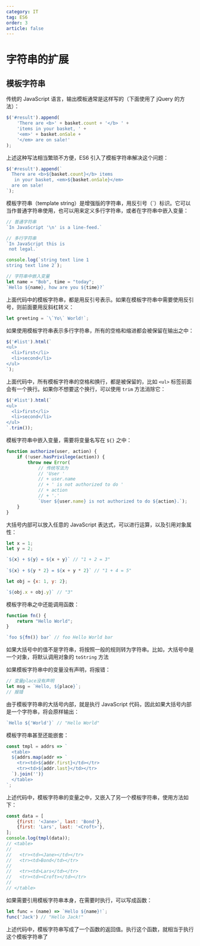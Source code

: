```yaml
---
category: IT
tag: ES6
order: 3
article: false
---
```


# 字符串的扩展

## 模板字符串

传统的 JavaScript 语言，输出模板通常是这样写的（下面使用了 jQuery 的方法）：

```js
$('#result').append(
    'There are <b>' + basket.count + '</b> ' +
    'items in your basket, ' +
    '<em>' + basket.onSale +
    '</em> are on sale!'
);
```

上述这种写法相当繁琐不方便，ES6 引入了模板字符串解决这个问题：

```js
$('#result').append(`
  There are <b>${basket.count}</b> items
   in your basket, <em>${basket.onSale}</em>
  are on sale!
`);
```

模板字符串（template string）是增强版的字符串，用反引号（`）标识。它可以当作普通字符串使用，也可以用来定义多行字符串，或者在字符串中嵌入变量：

```js
// 普通字符串
`In JavaScript '\n' is a line-feed.`

// 多行字符串
`In JavaScript this is
 not legal.`

console.log(`string text line 1
string text line 2`);

// 字符串中嵌入变量
let name = "Bob", time = "today";
`Hello ${name}, how are you ${time}?`
```

上面代码中的模板字符串，都是用反引号表示。如果在模板字符串中需要使用反引号，则前面要用反斜杠转义：

```js
let greeting = `\`Yo\` World!`;
```

如果使用模板字符串表示多行字符串，所有的空格和缩进都会被保留在输出之中：

```js
$('#list').html(`
<ul>
  <li>first</li>
  <li>second</li>
</ul>
`);
```

上面代码中，所有模板字符串的空格和换行，都是被保留的，比如 `<ul>` 标签前面会有一个换行。如果你不想要这个换行，可以使用 `trim` 方法消除它：

```js
$('#list').html(`
<ul>
  <li>first</li>
  <li>second</li>
</ul>
`.trim());
```

模板字符串中嵌入变量，需要将变量名写在 `${}` 之中：

```js
function authorize(user, action) {
    if (!user.hasPrivilege(action)) {
        throw new Error(
            // 传统写法为
            // 'User '
            // + user.name
            // + ' is not authorized to do '
            // + action
            // + '.'
            `User ${user.name} is not authorized to do ${action}.`);
    }
}
```

大括号内部可以放入任意的 JavaScript 表达式，可以进行运算，以及引用对象属性：

```js
let x = 1;
let y = 2;

`${x} + ${y} = ${x + y}` // "1 + 2 = 3"
    
`${x} + ${y * 2} = ${x + y * 2}` // "1 + 4 = 5"

let obj = {x: 1, y: 2};

`${obj.x + obj.y}` // "3"
```

模板字符串之中还能调用函数：

```js
function fn() {
    return "Hello World";
}

`foo ${fn()} bar` // foo Hello World bar
```

如果大括号中的值不是字符串，将按照一般的规则转为字符串。比如，大括号中是一个对象，将默认调用对象的 `toString` 方法

如果模板字符串中的变量没有声明，将报错：

```js
// 变量place没有声明
let msg = `Hello, ${place}`;
// 报错
```

由于模板字符串的大括号内部，就是执行 JavaScript 代码，因此如果大括号内部是一个字符串，将会原样输出：

```js
`Hello ${'World'}` // "Hello World"
```

模板字符串甚至还能嵌套：

```js
const tmpl = addrs => `
  <table>
  ${addrs.map(addr => `
    <tr><td>${addr.first}</td></tr>
    <tr><td>${addr.last}</td></tr>
  `).join('')}
  </table>
`;
```

上述代码中，模板字符串的变量之中，又嵌入了另一个模板字符串，使用方法如下：

```js
const data = [
    {first: '<Jane>', last: 'Bond'},
    {first: 'Lars', last: '<Croft>'},
];
console.log(tmpl(data));
// <table>
//
//   <tr><td><Jane></td></tr>
//   <tr><td>Bond</td></tr>
//
//   <tr><td>Lars</td></tr>
//   <tr><td><Croft></td></tr>
//
// </table>
```

如果需要引用模板字符串本身，在需要时执行，可以写成函数：

```js
let func = (name) => `Hello ${name}!`;
func('Jack') // "Hello Jack!"
```

上述代码中，模板字符串写成了一个函数的返回值。执行这个函数，就相当于执行这个模板字符串了